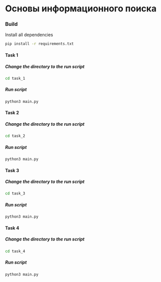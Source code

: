 # Основы информационного поиска

### Build

Install all dependencies 

```bash
pip install -r requirements.txt
```

#### Task 1

##### Change the directory to the run script
```bash
cd task_1
```

##### Run script

```bash
python3 main.py
```

#### Task 2

##### Change the directory to the run script
```bash
cd task_2
```

##### Run script

```bash
python3 main.py
```


#### Task 3

##### Change the directory to the run script
```bash
cd task_3
```

##### Run script

```bash
python3 main.py
```


#### Task 4

##### Change the directory to the run script
```bash
cd task_4
```

##### Run script

```bash
python3 main.py
```
